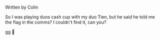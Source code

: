 Written by Colin

So I was playing duos cash cup with my duo Tien, but he said he told me the flag in the comms? I couldn't find it, can you?

gg 👋
